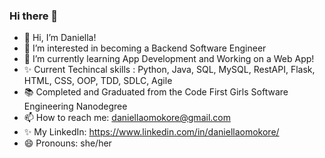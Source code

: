 ### Hi there 👋
 
- 👋 Hi, I’m Daniella!
- 👀 I’m interested in becoming a Backend Software Engineer
- 🌱 I’m currently learning App Development and Working on a Web App!
- ✨ Current Techincal skills : Python, Java, SQL, MySQL, RestAPI, Flask, HTML, CSS, OOP, TDD, SDLC, Agile
- 📚 Completed and Graduated from the Code First Girls Software Engineering Nanodegree
- 📫 How to reach me: daniellaomokore@gmail.com
- ✨ My LinkedIn: https://www.linkedin.com/in/daniellaomokore/
- 😄 Pronouns: she/her



